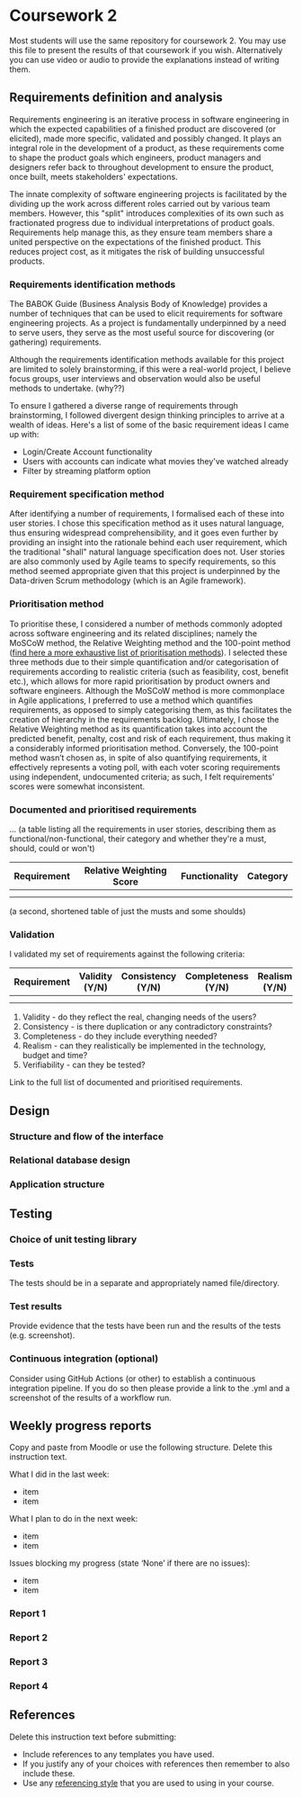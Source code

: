# Coursework 2

Most students will use the same repository for coursework 2. You may use this file to present the results of that
coursework if you wish. Alternatively you can use video or audio to provide the explanations instead of writing them.

## **Requirements definition and analysis**

Requirements engineering is an iterative process in software engineering in which the expected capabilities of a finished product are discovered (or elicited), made more specific, validated and possibly changed. It plays an integral role in the development of a product, as these requirements come to shape the product goals which engineers, product managers and designers refer back to throughout development to ensure the product, once built, meets stakeholders' expectations. 

The innate complexity of software engineering projects is facilitated by the dividing up the work across different roles carried out by various team members. However, this "split" introduces complexities of its own such as fractionated progress due to individual interpretations of product goals. Requirements help manage this, as they ensure team members share a united perspective on the expectations of the finished product. This reduces project cost, as it mitigates the risk of building unsuccessful products.

 

### **Requirements identification methods**

The BABOK Guide (Business Analysis Body of Knowledge) provides a number of techniques that can be used to elicit requirements for software engineering projects. As a project is fundamentally underpinned by a need to serve users, they serve as the most useful source for discovering (or gathering) requirements.

Although the requirements identification methods available for this project are limited to solely brainstorming, if this were a real-world project, I believe focus groups, user interviews and observation would also be useful methods to undertake. (why??)

To ensure I gathered a diverse range of requirements through brainstorming, I followed divergent design thinking principles to arrive at a wealth of ideas. Here's a list of some of the basic requirement ideas I came up with:

- Login/Create Account functionality
- Users with accounts can indicate what movies they've watched already
- Filter by streaming platform option


### **Requirement specification method**

After identifying a number of requirements, I formalised each of these into user stories. I chose this specification method as it uses natural language, thus ensuring widespread comprehensibility, and it goes even further by providing an insight into the rationale behind each user requirement, which the traditional "shall" natural language specification does not. User stories are also commonly used by Agile teams to specify requirements, so this method seemed appropriate given that this project is underpinned by the Data-driven Scrum methodology (which is an Agile framework). 


### **Prioritisation method**

To prioritise these, I considered a number of methods commonly adopted across software engineering and its related disciplines; namely the MoSCoW method, the Relative Weighting method and the 100-point method ([find here a more exhaustive list of prioritisation methods](https://toolkits.dss.cloud/design/)). I selected these three methods due to their simple quantification and/or categorisation of requirements according to realistic criteria (such as feasibility, cost, benefit etc.), which allows for more rapid prioritisation by product owners and software engineers. Although the MoSCoW method is more commonplace in Agile applications, I preferred to use a method which quantifies requirements, as opposed to simply categorising them, as this facilitates the creation of hierarchy in the requirements backlog. Ultimately, I chose the Relative Weighting method as its quantification takes into account the predicted benefit, penalty, cost and risk of each requirement, thus making it a considerably informed prioritisation method. Conversely, the 100-point method wasn’t chosen as, in spite of also quantifying requirements, it effectively represents a voting poll, with each voter scoring requirements using independent, undocumented criteria; as such, I felt requirements' scores were somewhat inconsistent. 

### **Documented and prioritised requirements**

... (a table listing all the requirements in user stories, describing them as functional/non-functional, their category and whether they're a must, should, could or won't)

| Requirement | Relative Weighting Score | Functionality | Category |
| --- | --- | --- | --- |
|  |  |  |  |
|  |  |  |  |
(a second, shortened table of just the musts and some shoulds)

### Validation

I validated my set of requirements against the following criteria:

| Requirement | Validity (Y/N) | Consistency (Y/N) | Completeness (Y/N) | Realism (Y/N) | Verifiability (Y/N) |
| --- | --- | --- | --- | --- | --- |
|  |  |  |  |  |  |
|  |  |  |  |  |  |
1. Validity - do they reflect the real, changing needs of the users?
2. Consistency - is there duplication or any contradictory constraints?
3. Completeness - do they include everything needed?
4. Realism - can they realistically be implemented in the technology, budget and time?
5. Verifiability - can they be tested?

Link to the full list of documented and prioritised requirements.


## Design
### Structure and flow of the interface

### Relational database design

### Application structure


## Testing
### Choice of unit testing library

### Tests
The tests should be in a separate and appropriately named file/directory.

### Test results
Provide evidence that the tests have been run and the results of the tests (e.g. screenshot).

### Continuous integration (optional)
Consider using GitHub Actions (or other) to establish a continuous integration pipeline. If you do so then please provide a link to the .yml and a screenshot of the results of a workflow run.

## Weekly progress reports

Copy and paste from Moodle or use the following structure. Delete this instruction text.

What I did in the last week:

- item
- item

What I plan to do in the next week:

- item
- item

Issues blocking my progress (state ‘None’ if there are no issues):

- item
- item

### Report 1

### Report 2

### Report 3

### Report 4

## References

Delete this instruction text before submitting:

- Include references to any templates you have used.
- If you justify any of your choices with references then remember to also include these.
- Use any [referencing style](https://library-guides.ucl.ac.uk/referencing-plagiarism/referencing-styles) that you are
  used to using in your course.

